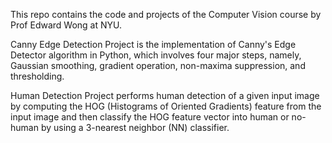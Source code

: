 This repo contains the code and projects of the Computer Vision course by Prof Edward Wong at NYU. 

Canny Edge Detection Project is the implementation of Canny's Edge Detector algorithm in Python, which involves four major steps, namely, 
Gaussian smoothing, gradient operation, non-maxima suppression, and thresholding. 

Human Detection Project performs human detection of a given input image by computing the HOG (Histograms of Oriented Gradients) feature from the input image and then classify the HOG feature vector into human or no-human by using a 3-nearest neighbor (NN) classifier.
